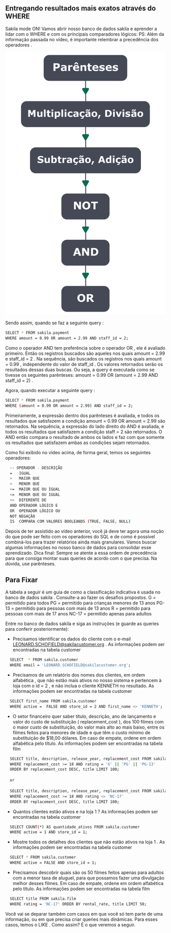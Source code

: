 ## Entregando resultados mais exatos através do WHERE
Sakila mode ON! Vamos abrir nosso banco de dados sakila e aprender a lidar com o WHERE e com os principais comparadores lógicos:
PS: Além da informação passada no vídeo, é importante relembrar a precedência dos operadores .

<p>
  <img src="ordemDeOperadores.png">
</p>

Sendo assim, quando se faz a seguinte query :
  ```bash
  SELECT * FROM sakila.payment
  WHERE amount = 0.99 OR amount = 2.99 AND staff_id = 2;
  ```
  Como o operador AND tem preferência sobre o operador OR , ele é avaliado primeiro. Então os registros buscados são aqueles nos quais amount = 2.99 e staff_id = 2 . Na sequência, são buscados os registros nos quais amount = 0.99 , independente do valor de staff_id . Os valores retornados serão os resultados dessas duas buscas. Ou seja, a query é executada como se tivesse os seguintes parênteses: amount = 0.99 OR (amount = 2.99 AND staff_id = 2) .

Agora, quando executar a seguinte query :
  ```bash
  SELECT * FROM sakila.payment
  WHERE (amount = 0.99 OR amount = 2.99) AND staff_id = 2;
  ```
  Primeiramente, a expressão dentro dos parênteses é avaliada, e todos os resultados que satisfazem a condição amount = 0.99 OR amount = 2.99 são retornados. Na sequência, a expressão do lado direito do AND é avaliada, e todos os resultados que satisfazem a condição staff = 2 são retornados. O AND então compara o resultado de ambos os lados e faz com que somente os resultados que satisfazem ambas as condições sejam retornados.

  Como foi exibido no vídeo acima, de forma geral, temos os seguintes operadores:
  ```bash
    -- OPERADOR - DESCRIÇÃO
    =   IGUAL
    >   MAIOR QUE
    <   MENOR QUE
    >=  MAIOR QUE OU IGUAL
    <=  MENOR QUE OU IGUAL
    <>  DIFERENTE DE
    AND OPERADOR LÓGICO E
    OR  OPERADOR LÓGICO OU
    NOT NEGAÇÃO
    IS  COMPARA COM VALORES BOOLEANOS (TRUE, FALSE, NULL)
  ```

Depois de ter assistido ao vídeo anterior, você já deve ter agora uma noção do que pode ser feito com os operadores do SQL e de como é possível combiná-los para trazer relatórios ainda mais granulares. Vamos buscar algumas informações no nosso banco de dados para consolidar esse aprendizado.
Dica final: Sempre se atente a essa ordem de precedência para que consiga montar suas queries de acordo com o que precisa. Na dúvida, use parênteses.

## Para Fixar
A tabela a seguir é um guia de como a classificação indicativa é usada no banco de dados sakila . Consulte-a ao fazer os desafios propostos.
G = permitido para todos
PG = permitido para crianças menores de 13 anos
PG-13 = permitido para pessoas com mais de 13 anos
R = permitido para pessoas com mais de 17 anos
NC-17 = permitido apenas para adultos

Entre no banco de dados sakila e siga as instruções (e guarde as queries para conferir posteriormente):

  - Precisamos identificar os dados do cliente com o e-mail LEONARD.SCHOFIELD@sakilacustomer.org . As informações podem ser encontradas na tabela customer
  ```bash
    SELECT 	* FROM sakila.customer
    WHERE email = 'LEONARD.SCHOFIELD@sakilacustomer.org';
  ```
  
  - Precisamos de um relatório dos nomes dos clientes, em ordem alfabética , que não estão mais ativos no nosso sistema e pertencem à loja com o id = 2 , e não inclua o cliente KENNETH no resultado. As informações podem ser encontradas na tabela customer
  ```bash
    SELECT first_name FROM sakila.customer
    WHERE active =  FALSE AND store_id = 2 AND first_name <> 'KENNETH';
  ```
  
  - O setor financeiro quer saber título, descrição, ano de lançamento e valor do custo de substituição ( replacement_cost ), dos 100 filmes com o maior custo de substituição, do valor mais alto ao mais baixo, entre os filmes feitos para menores de idade e que têm o custo mínimo de substituição de $18,00 dólares. Em caso de empate, ordene em ordem alfabética pelo título. As informações podem ser encontradas na tabela film
  ```bash
    SELECT title, description, release_year, replacement_cost FROM sakila.film
    WHERE replacement_cost >= 18 AND rating = 'G' || 'PG' || 'PG-13'
    ORDER BY replacement_cost DESC, title LIMIT 100;

    or

    SELECT title, description, release_year, replacement_cost FROM sakila.film
    WHERE replacement_cost >= 18 AND rating <> 'NC-17'
    ORDER BY replacement_cost DESC, title LIMIT 100;
  ```

  - Quantos clientes estão ativos e na loja 1 ? As informações podem ser encontradas na tabela customer
  ```bash
    SELECT COUNT(*) AS quantidade_ativos FROM sakila.customer
    WHERE active = 1 AND store_id = 1;
  ```
  - Mostre todos os detalhes dos clientes que não estão ativos na loja 1 . As informações podem ser encontradas na tabela customer
  ```bash
    SELECT * FROM sakila.customer
    WHERE active = FALSE AND store_id = 1;
  ```

  - Precisamos descobrir quais são os 50 filmes feitos apenas para adultos com a menor taxa de aluguel, para que possamos fazer 
  uma divulgação melhor desses filmes. Em caso de empate, ordene em ordem alfabética pelo título. As informações podem ser encontradas na tabela film
  ```bash
    SELECT title FROM sakila.film
    WHERE rating = 'NC-17' ORDER BY rental_rate, title LIMIT 50;
  ```
Você vai se deparar também com casos em que você só tem parte de uma informação, ou em que precisa criar queries mais dinâmicas. Para esses casos, temos o LIKE . Como assim? É o que veremos a seguir.